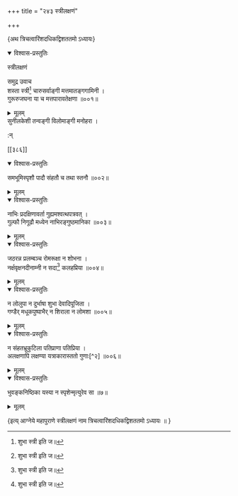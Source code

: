 +++
title = "२४३ स्त्रीलक्षणं"

+++

\{अथ त्रिचत्वारिंशदधिकद्विशततमो ऽध्यायः\}


<details open><summary>विश्वास-प्रस्तुतिः</summary>

स्त्रीलक्षणं  
    
समुद्र उवाच  
शस्ता स्त्री[^१] चारुसर्वाङ्गी मत्तमातङ्गगामिनी   ।  
गुरूरुजघना या च मत्तपारावतेक्षणा ॥००१॥
</details>

<details><summary>मूलम्</summary>

स्त्रीलक्षणं  
    
समुद्र उवाच  
शस्ता स्त्री[^१] चारुसर्वाङ्गी मत्तमातङ्गगामिनी   ।  
गुरूरुजघना या च मत्तपारावतेक्षणा ॥००१॥
</details>  
सुनीलकेशी तन्वङ्गी विलोमाङ्गी मनोहरा ।  
    
:न्  
    
[^१]: शुभा स्त्री इति ज॥  

[[३८६]]
    

<details open><summary>विश्वास-प्रस्तुतिः</summary>

समभूमिस्पृशौ पादौ संहतौ च तथा स्तनौ ॥००२॥
</details>

<details><summary>मूलम्</summary>

समभूमिस्पृशौ पादौ संहतौ च तथा स्तनौ ॥००२॥
</details>  

<details open><summary>विश्वास-प्रस्तुतिः</summary>

नाभिः प्रदक्षिणावर्ता गुह्यमश्वत्थपत्रवत् ।  
गुल्फौ निगूढौ मध्येन नाभिरङ्गुष्ठमानिका   ॥००३॥
</details>

<details><summary>मूलम्</summary>

नाभिः प्रदक्षिणावर्ता गुह्यमश्वत्थपत्रवत् ।  
गुल्फौ निगूढौ मध्येन नाभिरङ्गुष्ठमानिका   ॥००३॥
</details>  

<details open><summary>विश्वास-प्रस्तुतिः</summary>

जठरन्न प्रलम्बञ्च रोमरूक्षा न शोभना ।  
नर्क्षवृक्षनदीनाम्नी न सदा[^१] कलहप्रिया   ॥००४॥
</details>

<details><summary>मूलम्</summary>

जठरन्न प्रलम्बञ्च रोमरूक्षा न शोभना ।  
नर्क्षवृक्षनदीनाम्नी न सदा[^१] कलहप्रिया   ॥००४॥
</details>  

<details open><summary>विश्वास-प्रस्तुतिः</summary>

न लोलुपा न दुर्भाषा शुभा देवादिपूजिता ।  
गण्डैर् मधूकपुष्पाभैर् न शिराला न लोमशा   ॥००५॥
</details>

<details><summary>मूलम्</summary>

न लोलुपा न दुर्भाषा शुभा देवादिपूजिता ।  
गण्डैर् मधूकपुष्पाभैर् न शिराला न लोमशा   ॥००५॥
</details>  

<details open><summary>विश्वास-प्रस्तुतिः</summary>

न संहतभ्रूकुटिला पतिप्राणा पतिप्रिया ।  
अलक्षणापि लक्षण्या यत्राकारास्ततो गुणाः[^२]   ॥००६॥
</details>

<details><summary>मूलम्</summary>

न संहतभ्रूकुटिला पतिप्राणा पतिप्रिया ।  
अलक्षणापि लक्षण्या यत्राकारास्ततो गुणाः[^२]   ॥००६॥
</details>  

<details open><summary>विश्वास-प्रस्तुतिः</summary>

भुवङ्कनिष्ठिका यस्या न स्पृशेन्मृत्युरेव सा  ॥७॥
</details>

<details><summary>मूलम्</summary>

भुवङ्कनिष्ठिका यस्या न स्पृशेन्मृत्युरेव सा  ॥७॥
</details>  
    
\{इत्य् आग्नेये महापुराणे स्त्रीलक्षणं नाम त्रिचत्वारिंशदधिकद्विशततमो ऽध्यायः ॥  }